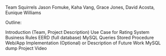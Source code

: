 Team Squirrels
Jason Fomuke, Kaha Vang, Grace Jones, David Acosta, Eunique Williams

Outline:

Introduction (Team, Project Description)
Use Case for Rating System
Business Rules
EERD (full database)
MySQL Queries
Stored Procedure
Web/App Implementation (Optional) or Description of Future Work
MySQL dump
Project Video
